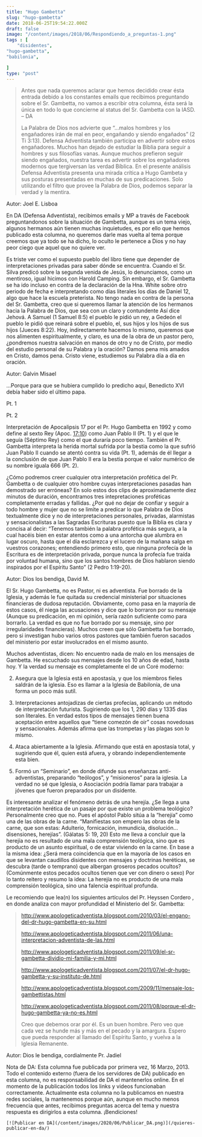 ```yaml
---
title: "Hugo Gambetta"
slug: "hugo-gambetta"
date: 2018-06-25T19:54:22.000Z
draft: false
image: "/content/images/2018/06/Respondiendo_a_preguntas-1.png"
tags : [
    "disidentes",
"hugo-gambetta",
"babilonia",

]
type: "post"
---
```


   
>  Antes que nada queremos aclarar que hemos decidido crear ésta entrada debido a los constantes emails que recibimos preguntando sobre el Sr. Gambetta, no vamos a escribir otra columna, ésta será la única en todo lo que concierne al status del Sr. Gambetta con la IASD. – DA
> 
>   La Palabra de Dios nos advierte que “…malos hombres y los engañadores irán de mal en peor, engañando y siendo engañados” (2 Ti 3:13). Defensa Adventista también participa en advertir sobre estos engañadores. Muchos han dejado de estudiar la Biblia para seguir a hombres y sus filosofías vanas. Aunque muchos prefieron seguir siendo engañados, nuestra tarea es advertir sobre los engañadores modernos que tergiversan las verdad Bíblica. En el presente análisis Defensa Adventista presenta una mirada crítica a Hugo Gambeta y sus posturas presentadas en muchas de sus predicaciones. Solo utilizando el filtro que provee la Palabra de Dios, podemos separar la verdad y la mentira.

 Autor: Joel E. Lisboa

 En DA (Defensa Adventista), recibimos emails y MP a través de Facebook preguntandonos sobre la situación de Gambetta, aunque es un tema viejo, algunos hermanos aún tienen muchas inquietudes, es por ello que hemos publicado esta columna, no queremos darle mas vuelta al tema porque creemos que ya todo se ha dicho, lo oculto le pertenece a Dios y no hay peor ciego que aquel que no quiere ver.

 Es triste ver como el supuesto pueblo del libro tiene que depender de interpretaciones privadas para saber dónde se encuentra. Cuando el Sr. Silva predicó sobre la segunda venida de Jesús, lo denunciamos, como un mentiroso, igual hicimos con Harold Camping. Sin embargo, el Sr. Gambetta se ha ido incluso en contra de la declaración de la Hna. White sobre otro periodo de fecha e interpretando como días literales los días de Daniel 12, algo que hace la escuela preterista. No tengo nada en contra de la persona del Sr. Gambetta, creo que si queremos llamar la atención de los hermanos hacia la Palabra de Dios, que sea con un claro y contundente Así dice Jehová. A Samuel (1 Samuel 8:5) el pueblo le pidió un rey, a Gedeón el pueblo le pidió que reinará sobre el pueblo, el, sus hijos y los hijos de sus hijos (Jueces 8:22). Hoy, indirectamente hacemos lo mismo, queremos que nos alimenten espiritualmente, y claro, es una de la obra de un pastor pero, ¿pondremos nuestra salvación en manos de otro y no de Cristo, por medio del estudio personal de su Palabra y la oración? Damos pena mis amados en Cristo, damos pena. Cristo viene, estudiemos su Palabra día a día en oración.

 Autor: Galvin Misael

 …Porque para que se hubiera cumplido lo predicho aquí, Benedicto XVI debía haber sido el último papa.

 Pt. 1

  Pt. 2

  Interpretación de Apocalipsis 17 por el Pr. Hugo Gambetta en 1992 y como define al sexto Rey (Apoc. [17:10](http://www.youtube.com/watch?v=hFdrC9hk0_g)) como Juan Pablo II (Pt. 1) y el que le seguía (Séptimo Rey) como el que duraría poco tiempo. También el Pr. Gambetta interpreta la herida mortal sufrida por la bestia como la que sufrió Juan Pablo II cuando se atentó contra su vida (Pt. 1), además de él llegar a la conclusión de que Juan Pablo II era la bestia porque el valor numérico de su nombre iguala 666 (Pt. 2).

 ¿Cómo podremos creer cualquier otra interpretación profética del Pr. Gambetta o de cualquier otro hombre cuyas interpretaciones pasadas han demostrado ser erróneas? En solo estos dos clips de aproximadamente diez minutos de duración, encontramos tres intepretaciones proféticas completamente erradas y fallidas. ¿Por qué no dejar de confiar y seguir a todo hombre y mujer que no se limite a predicar lo que Palabra de Dios textualmente dice y no de interpretaciones personales, privadas, alarmistas y sensacionalistas a las Sagradas Escrituras puesto que la Biblia es clara y concisa al decir: “Tenemos también la palabra profética más segura, a la cual hacéis bien en estar atentos como a una antorcha que alumbra en lugar oscuro, hasta que el día esclarezca y el lucero de la mañana salga en vuestros corazones; entendiendo primero esto, que ninguna profecía de la Escritura es de interpretación privada, porque nunca la profecía fue traída por voluntad humana, sino que los santos hombres de Dios hablaron siendo inspirados por el Espíritu Santo” (2 Pedro 1:19-20).

 Autor: Dios los bendiga, David M.

 El Sr. Hugo Gambetta, no es Pastor, ni es adventista. Fue borrado de la Iglesia, y además le fue quitada su credencial ministerial por situaciones financieras de dudosa reputación. Obviamente, como pasa en la mayoría de estos casos, él niega las acusaciones y dice que lo borraron por su mensaje (Aunque su predicación, en mi opinión, sería razón suficiente como para borrarlo. La verdad es que no fue borrado por su mensaje, sino por irregularidades financieras). Muchos creen que sólo Gambetta fue borrado, pero si investigan hubo varios otros pastores que también fueron sacados del ministerio por estar involucrados en el mismo asunto.

 Muchos adventistas, dicen: No encuentro nada de malo en los mensajes de Gambetta. He escuchado sus mensajes desde los 10 años de edad, hasta hoy. Y la verdad su mensaje es completamente el de un Coré moderno:

 
 2.  Asegura que la Iglesia está en apostasía, y que los miembros fieles saldrán de la iglesia. Eso es llamar a la Iglesia de Babilonia, de una forma un poco más sutíl.

 
 4.  Interpretaciones antojadizas de ciertas profecías, aplicando un método de interpretación futurista. Sugiriendo que los 1, 290 días y 1335 días son literales. En verdad estos tipos de mensajes tienen buena aceptación entre aquellos que “tiene comezón de oir” cosas novedosas y sensacionales. Además afirma que las trompetas y las plagas son lo mismo.

 
 6.  Ataca abiertamente a la Iglesia. Afirmando que está en apostasía total, y sugiriendo que él, quien está afuera, y obrando independientemente esta bien.

 
 8.  Formó un “Seminario”, en donde difunde sus enseñanzas anti-adventistas, preparando “teólogos”, y “misioneros” para la iglesia. La verdad no sé que Iglesia, o Asociación podría llamar para trabajar a jóvenes que fueron preparados por un disidente.

 
 
 Es interesante analizar el fenómeno detrás de una herejía. ¿Se llega a una interpretación herética de un pasaje por que existe un problema teológico? Personalmente creo que no. Pues el apóstol Pablo sitúa a la “herejía” como una de las obras de la carne. “Manifiestas son empero las obras de la carne, que son estas: Adulterio, fornicación, inmundicia, disolución…disensiones, herejías”. (Gálatas 5: 19, 20) Esto me lleva a concluir que la herejía no es resultado de una mala comprensión teológica, sino que es producto de un asunto espiritual, o de estar viviendo en la carne. En base a la misma idea: ¿Será mera coincidencia que en la mayoría de los casos en que se levantan caudillos disidentes con mensajes y doctrinas heréticas, se descubra (tarde o temprano) que albergan groseros pecados ocultos? (Comúnmente estos pecados ocultos tienen que ver con dinero o sexo) Por lo tanto reitero y resumo la idea: La herejía no es producto de una mala comprensión teológica, sino una falencia espiritual profunda.

 Le recomiendo que lea(n) los siguientes artículos del Pr. Heyssen Cordero , en donde analiza con mayor profundidad el Ministerio del Sr. Gambetta:

 
>  <http://www.apologeticadventista.blogspot.com/2010/03/el-engano-del-dr-hugo-gambetta-en-su.html>
> 
>  <http://www.apologeticadventista.blogspot.com/2011/06/una-interpretacion-adventista-de-las.html>
> 
>  <http://www.apologeticadventista.blogspot.com/2011/09/el-sr-gambetta-dividio-mi-familia-y-mi.html>
> 
>  <http://www.apologeticadventista.blogspot.com/2011/07/el-dr-hugo-gambetta-y-su-instituto-de.html>
> 
>  <http://www.apologeticadventista.blogspot.com/2009/11/mensaje-los-gambettistas.html>
> 
>  <http://www.apologeticadventista.blogspot.com/2011/08/porque-el-dr-hugo-gambetta-ya-no-es.html>
> 
>   Creo que debemos orar por él. Es un buen hombre. Pero veo que cada vez se hunde más y más en el pecado y la amargura. Espero que pueda responder al llamado del Espíritu Santo, y vuelva a la Iglesia Remanente.

 Autor: Dios le bendiga, cordialmente Pr. Jadiel

 Nota de DA: Esta columna fue publicada por primera vez, 16 Marzo, 2013. Todo el contenido externo (fuera de los servidores de DA) publicado en esta columna, no es responsabilidad de DA el mantenerlos online. En el momento de la publicación todos los links y videos funcionaban correctamente. Actualmente esta columna no la publicamos en nuestra redes sociales, la mantenemos porque aún, aunque en mucho menos frecuencia que antes, recibimos preguntas acerca del tema y nuestra respuesta es dirigirlos a esta columna. ¡Bendiciones!

    [![Publicar en DA](/content/images/2020/06/Publicar_DA.png)](/quieres-publicar-en-da/) 